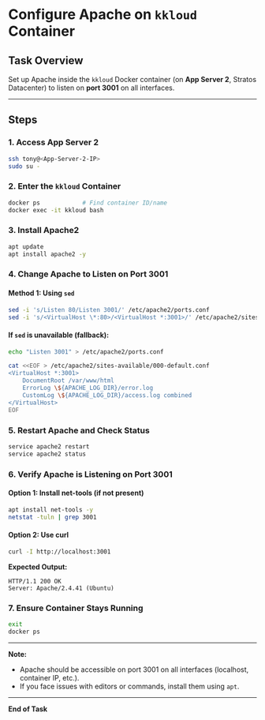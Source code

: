 # Configure Apache on `kkloud` Container

## Task Overview

Set up Apache inside the `kkloud` Docker container (on **App Server 2**, Stratos Datacenter) to listen on **port 3001** on all interfaces.

---

## Steps

### 1. Access App Server 2
```bash
ssh tony@<App-Server-2-IP>
sudo su -
```

### 2. Enter the `kkloud` Container
```bash
docker ps            # Find container ID/name
docker exec -it kkloud bash
```

### 3. Install Apache2
```bash
apt update
apt install apache2 -y
```

### 4. Change Apache to Listen on Port 3001

#### Method 1: Using `sed`
```bash
sed -i 's/Listen 80/Listen 3001/' /etc/apache2/ports.conf
sed -i 's/<VirtualHost \*:80>/<VirtualHost *:3001>/' /etc/apache2/sites-available/000-default.conf
```

#### If `sed` is unavailable (fallback):
```bash
echo "Listen 3001" > /etc/apache2/ports.conf

cat <<EOF > /etc/apache2/sites-available/000-default.conf
<VirtualHost *:3001>
    DocumentRoot /var/www/html
    ErrorLog \${APACHE_LOG_DIR}/error.log
    CustomLog \${APACHE_LOG_DIR}/access.log combined
</VirtualHost>
EOF
```

### 5. Restart Apache and Check Status
```bash
service apache2 restart
service apache2 status
```

### 6. Verify Apache is Listening on Port 3001

#### Option 1: Install net-tools (if not present)
```bash
apt install net-tools -y
netstat -tuln | grep 3001
```

#### Option 2: Use curl
```bash
curl -I http://localhost:3001
```
**Expected Output:**
```
HTTP/1.1 200 OK
Server: Apache/2.4.41 (Ubuntu)
```

### 7. Ensure Container Stays Running
```bash
exit
docker ps
```

---

**Note:**  
- Apache should be accessible on port 3001 on all interfaces (localhost, container IP, etc.).
- If you face issues with editors or commands, install them using `apt`.

---

**End of Task**